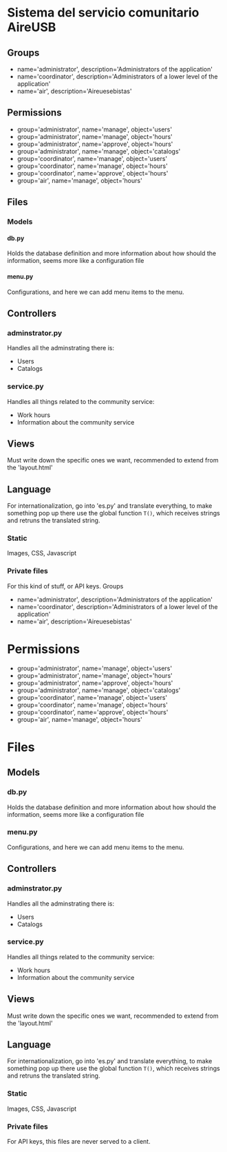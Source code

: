 # Sistema del servicio comunitario AireUSB

## Groups
- name='administrator', description='Administrators of the application'
- name='coordinator', description='Administrators of a lower level of the application'
- name='air', description='Aireuesebistas'

## Permissions
- group='administrator', name='manage', object='users'
- group='administrator', name='manage', object='hours'
- group='administrator', name='approve', object='hours'
- group='administrator', name='manage', object='catalogs'
- group='coordinator', name='manage', object='users'
- group='coordinator', name='manage', object='hours'
- group='coordinator', name='approve', object='hours'
- group='air', name='manage', object='hours'

## Files

### Models

#### db.py
Holds the database definition and more information about how should the information, seems more like a configuration file

#### menu.py
Configurations, and here we can add menu items to the menu.

## Controllers

### adminstrator.py
Handles all the adminstrating there is:
- Users
- Catalogs

### service.py
Handles all things related to the community service:
- Work hours
- Information about the community service

## Views
Must write down the specific ones we want, recommended to extend from the 'layout.html'

## Language
For internationalization, go into 'es.py' and translate everything, to make something pop up there use the global function `T()`, which receives strings and retruns the translated string.

### Static
Images, CSS, Javascript

### Private files
For this kind of stuff, or API keys.
 Groups
- name='administrator', description='Administrators of the application'
- name='coordinator', description='Administrators of a lower level of the application'
- name='air', description='Aireuesebistas'

# Permissions
- group='administrator', name='manage', object='users'
- group='administrator', name='manage', object='hours'
- group='administrator', name='approve', object='hours'
- group='administrator', name='manage', object='catalogs'
- group='coordinator', name='manage', object='users'
- group='coordinator', name='manage', object='hours'
- group='coordinator', name='approve', object='hours'
- group='air', name='manage', object='hours'

# Files

## Models

### db.py
Holds the database definition and more information about how should the information, seems more like a configuration file

### menu.py
Configurations, and here we can add menu items to the menu.

## Controllers

### adminstrator.py
Handles all the adminstrating there is:
- Users
- Catalogs

### service.py
Handles all things related to the community service:
- Work hours
- Information about the community service

## Views
Must write down the specific ones we want, recommended to extend from the 'layout.html'

## Language
For internationalization, go into 'es.py' and translate everything, to make something pop up there use the global function `T()`, which receives strings and retruns the translated string.

### Static
Images, CSS, Javascript

### Private files
For API keys, this files are never served to a client.
